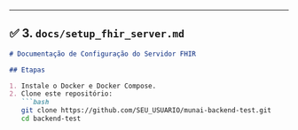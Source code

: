 
---

## ✅ **3. `docs/setup_fhir_server.md`**

```markdown
# Documentação de Configuração do Servidor FHIR

## Etapas

1. Instale o Docker e Docker Compose.
2. Clone este repositório:
   ```bash
   git clone https://github.com/SEU_USUARIO/munai-backend-test.git
   cd backend-test
